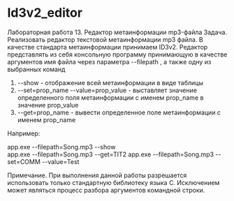 # Id3v2_editor
Лабораторная работа 13. Редактор метаинформации mp3-файла
Задача.	
	Реализовать редактор текстовой метаинформации mp3 файла. В качестве стандарта метаинформации принимаем ID3v2.
	Редактор представлять из себя консольную программу принимающую в качестве аргументов имя файла через параметра --filepath , а также одну из выбранных команд 
1.	--show - отображение всей метаинформации в виде таблицы
2.	--set=prop_name --value=prop_value  - выставляет значение определенного поля метаинформации с именем prop_name в значение prop_value
3.	--get=prop_name - вывести определенное поле метаинформации с именем prop_name


Например:

app.exe --filepath=Song.mp3 --show  
app.exe --filepath=Song.mp3 --get=TIT2
app.exe --filepath=Song.mp3 --set=COMM --value=Test 


Примечание.
При выполнения данной работы разрешается использовать только стандартную библиотеку языка С. Исключением может являться процесс разбора аргументов командной строки. 
